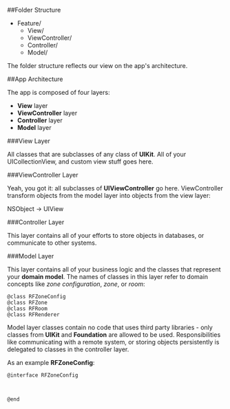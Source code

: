##Folder Structure


* Feature/
	* View/
	* ViewController/
	* Controller/
	* Model/
	
	
The folder structure reflects our view on the app's architecture. 

##App Architecture

The app is composed of four layers:

* **View** layer
* **ViewController** layer
* **Controller** layer
* **Model** layer 	

###View Layer

All classes that are subclasses of any class of **UIKit**. All of your UICollectionView, and custom view stuff goes here.

###ViewController Layer

Yeah, you got it: all subclasses of **UIViewController** go here. ViewController transform objects from the model layer into objects from the view layer:

NSObject -> UIView

###Controller Layer

This layer contains all of your efforts to store objects in databases, or communicate to other systems.

###Model Layer

This layer contains all of your business logic and the classes that represent your **domain model**. The names of classes in this layer refer to domain concepts like *zone configuration*, *zone*, or *room*:

```
@class RFZoneConfig
@class RFZone
@class RFRoom
@class RFRenderer
```

Model layer classes contain no code that uses third party libraries - only classes from **UIKit** and **Foundation** are allowed to be used. Responsibilities like communicating with a remote system, or storing objects persistently is delegated to classes in the controller layer.

As an example **RFZoneConfig**:

```
@interface RFZoneConfig



@end
```
